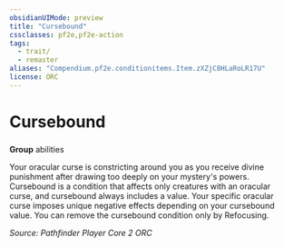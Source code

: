 ```yaml
---
obsidianUIMode: preview
title: "Cursebound"
cssclasses: pf2e,pf2e-action
tags:
  - trait/
  - remaster
aliases: "Compendium.pf2e.conditionitems.Item.zXZjC8HLaRoLR17U"
license: ORC
---
```

# Cursebound

### 

**Group** abilities




Your oracular curse is constricting around you as you receive divine punishment after drawing too deeply on your mystery's powers. Cursebound is a condition that affects only creatures with an oracular curse, and cursebound always includes a value. Your specific oracular curse imposes unique negative effects depending on your cursebound value. You can remove the cursebound condition only by Refocusing.

*Source: Pathfinder Player Core 2*
*ORC*
